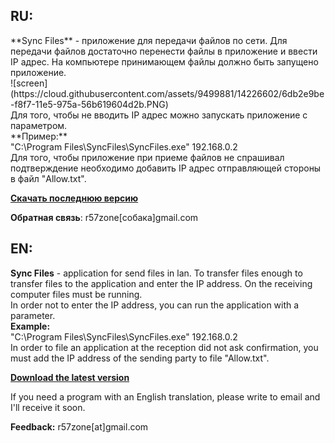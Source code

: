 <h2>RU:</h2>
**Sync Files** - приложение для передачи файлов по сети. Для передачи файлов достаточно перенести файлы в приложение и ввести IP адрес. На компьютере принимающем файлы должно быть запущено приложение.<br>
![screen](https://cloud.githubusercontent.com/assets/9499881/14226602/6db2e9be-f8f7-11e5-975a-56b619604d2b.PNG)<br>
Для того, чтобы не вводить IP адрес можно запускать приложение с параметром.<br>
**Пример:**<br>
"C:\Program Files\SyncFiles\SyncFiles.exe" 192.168.0.2<br>
Для того, чтобы приложение при приеме файлов не спрашивал подтверждение необходимо добавить IP адрес отправляющей стороны в файл "Allow.txt".

**[Скачать последнюю версию](https://github.com/r57zone/Sync-Files/releases)**

**Обратная связь**: r57zone[собака]gmail.com 

<h2>EN:</h2>

**Sync Files** - application for send files in lan. To transfer files enough to transfer files to the application and enter the IP address. On the receiving computer files must be running.<br>
In order not to enter the IP address, you can run the application with a parameter.<br>
**Example:**<br>
"C:\Program Files\SyncFiles\SyncFiles.exe" 192.168.0.2<br>
In order to file an application at the reception did not ask confirmation, you must add the IP address of the sending party to file "Allow.txt".

**[Download the latest version](https://github.com/r57zone/Sync-Files/releases)**

If you need a program with an English translation, please write to email and I'll receive it soon.

**Feedback:** r57zone[at]gmail.com
